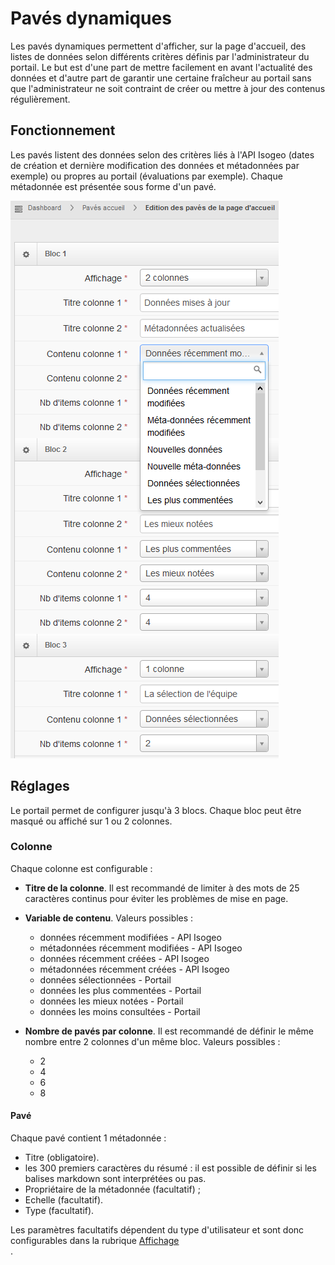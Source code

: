 # Pavés dynamiques

Les pavés dynamiques permettent d'afficher, sur la page d'accueil, des listes de données selon différents critères définis par l'administrateur du portail. Le but est d'une part de mettre facilement en avant l'actualité des données et d'autre part de garantir une certaine fraîcheur au portail sans que l'administrateur ne soit contraint de créer ou mettre à jour des contenus régulièrement.

## Fonctionnement

Les pavés listent des données selon des critères liés à l'API Isogeo \(dates de création et dernière modification des données et métadonnées par exemple\) ou propres au portail \(évaluations par exemple\). Chaque métadonnée est présentée sous forme d'un pavé.

![&quot;Administrer les blocs dynamiques en page d&apos;accueil&quot;](/assets/back_homepage_dynamic_sections.png)

## Réglages

Le portail permet de configurer jusqu'à 3 blocs. Chaque bloc peut être masqué ou affiché sur 1 ou 2 colonnes.

### Colonne

Chaque colonne est configurable :

* **Titre de la colonne**. Il est recommandé de limiter à des mots de 25 caractères continus pour éviter les problèmes de mise en page.

* **Variable de contenu**. Valeurs possibles :

  * données récemment modifiées - API Isogeo
  * métadonnées récemment modifiées  - API Isogeo
  * données récemment créées - API Isogeo
  * métadonnées récemment créées  - API Isogeo
  * données sélectionnées - Portail
  * données les plus commentées - Portail
  * données les mieux notées - Portail
  * données les moins consultées - Portail

* **Nombre de pavés par colonne**. Il est recommandé de définir le même nombre entre 2 colonnes d'un même bloc. Valeurs possibles :

  * 2
  * 4
  * 6
  * 8

#### Pavé

Chaque pavé contient 1 métadonnée :

* Titre \(obligatoire\).
* les 300 premiers caractères du résumé  : il est possible de définir si les balises markdown sont interprétées ou pas.
* Propriétaire de la métadonnée \(facultatif\) ;
* Echelle \(facultatif\).
* Type \(facultatif\).

Les paramètres facultatifs dépendent du type d'utilisateur et sont donc configurables dans la rubrique [Affichage    
](/settings/display.md).


